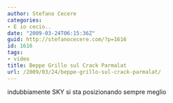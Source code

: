 ```yaml
---
author: Stefano Cecere
categories:
- E io cecio..
date: "2009-03-24T06:15:36Z"
guid: http://stefanocecere.com/?p=1616
id: 1616
tags:
- video
title: Beppe Grillo sul Crack Parmalat
url: /2009/03/24/beppe-grillo-sul-crack-parmalat/
---
```


indubbiamente SKY si sta posizionando sempre meglio